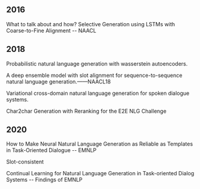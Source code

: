 ## 2016

What to talk about and how? Selective Generation using LSTMs with Coarse-to-Fine Alignment -- NAACL

## 2018

Probabilistic natural language generation with wasserstein autoencoders.

A deep ensemble model with slot alignment for sequence-to-sequence natural language generation.——NAACL18

Variational cross-domain natural language generation for spoken dialogue systems.

Char2char Generation with Reranking for the E2E NLG Challenge

## 2020

How to Make Neural Natural Language Generation as Reliable as Templates in Task-Oriented Dialogue -- EMNLP

Slot-consistent

Continual Learning for Natural Language Generation in Task-oriented Dialog Systems -- Findings of EMNLP

